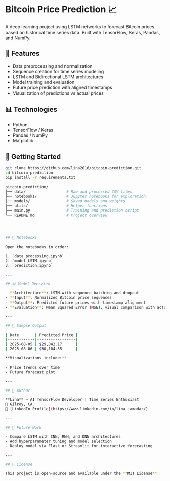 # Bitcoin Price Prediction 📈

A deep learning project using LSTM networks to forecast Bitcoin prices based on historical time series data. Built with TensorFlow, Keras, Pandas, and NumPy.

## 🔧 Features

- Data preprocessing and normalization
- Sequence creation for time series modeling
- LSTM and Bidirectional LSTM architectures
- Model training and evaluation
- Future price prediction with aligned timestamps
- Visualization of predictions vs actual prices

## 📊 Technologies

- Python
- TensorFlow / Keras
- Pandas / NumPy
- Matplotlib

## 🚀 Getting Started

```bash
git clone https://github.com/lina2016/bitcoin-prediction.git
cd bitcoin-prediction
pip install -r requirements.txt

bitcoin-prediction/
├── data/                  # Raw and processed CSV files
├── notebooks/             # Jupyter notebooks for exploration
├── models/                # Saved models and weights
├── utils/                 # Helper functions
├── main.py                # Training and prediction script
└── README.md              # Project overview




## 📂 Notebooks

Open the notebooks in order:

1. `data_processing.ipynb`
2. `model_LSTM.ipynb`
3. `prediction.ipynb`

---

## 📊 Model Overview

- **Architecture**: LSTM with sequence batching and dropout
- **Input**: Normalized Bitcoin price sequences
- **Output**: Predicted future prices with timestamp alignment
- **Evaluation**: Mean Squared Error (MSE), visual comparison with actual prices

---

## 🧪 Sample Output

| Date       | Predicted Price |
|------------|-----------------|
| 2025-08-05 | $29,842.17      |
| 2025-08-06 | $30,104.55      |

**Visualizations include:**

- Price trends over time
- Future forecast plot

---

## 📌 Author

**Lina** — AI TensorFlow Developer | Time Series Enthusiast
📍 Gilroy, CA
🔗 [LinkedIn Profile](https://www.linkedin.com/in/lina-jamadar/)

---

## 🧠 Future Work

- Compare LSTM with CNN, RNN, and DNN architectures
- Add hyperparameter tuning and model selection
- Deploy model via Flask or Streamlit for interactive forecasting

---

## 📜 License

This project is open-source and available under the **MIT License**.
